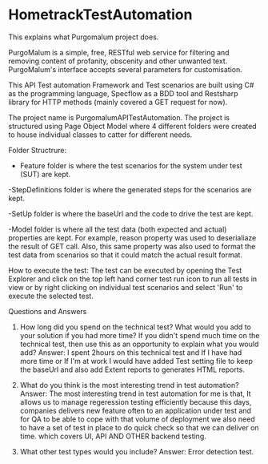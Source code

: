 # HometrackTestAutomation
This explains what Purgomalum project does. 

PurgoMalum is a simple, free, RESTful web service for filtering and removing content of profanity, obscenity
and other unwanted text. PurgoMalum's interface accepts several parameters for customisation.

This API Test automation Framework and Test scenarios are built using C# as the programming language, Specflow as a BDD tool 
and Restsharp library for HTTP methods (mainly covered a GET request for now).

The project name is PurgomalumAPITestAutomation. The project is structured using Page Object Model where 4 different folders were created 
to house individual classes to catter for different needs.

Folder Structrure:
- Feature folder is where the test scenarios for the system under test (SUT) are kept.

-StepDefinitions folder is where the generated steps for the scenarios are kept.

-SetUp folder is where the baseUrl and the code to drive the test are kept.

-Model folder is where all the test data (both expected and actual) properties are kept. 
For example, reason property was used to deserialiaze the result of GET call. Also, this same property was also 
used to format the test data from scenarios so that it could match the actual result format.

How to execute the test:
The test can be executed by opening the Test Explorer and click on the top left hand corner test run icon to run all tests in view
or by right clicking on individual test scenarios and select 'Run' to execute the selected test.


Questions and Answers
1.	How long did you spend on the technical test? What would you add to your solution if you had more time? 
If you didn't spend much time on the technical test, then use this as an opportunity to explain what you would add?
Answer: I spent 2hours on this technical test and If I have had more time or If I'm at work I would have added Test setting file
to keep the baseUrl and also add Extent reports to generates HTML reports.

2.	What do you think is the most interesting trend in test automation?
Answer: The most interesting trend in test automation for me is that, It allows us to manage regeression testing efficiently because
this days, companies delivers new feature often to an application under test and for QA to be able to cope with that volume of deployment
we also need to have a set of test in place to do quick check so that we can deliver on time. which covers UI, API AND OTHER backend testing.

3.	What other test types would you include?
Answer: Error detection test.
